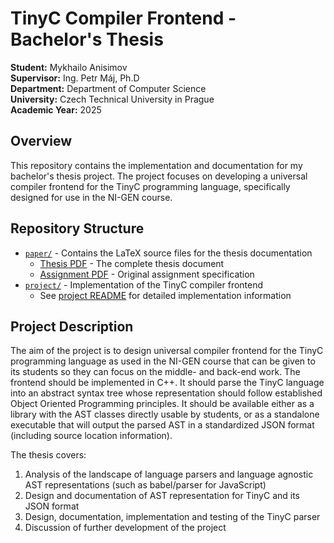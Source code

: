 # TinyC Compiler Frontend - Bachelor's Thesis

**Student:** Mykhailo Anisimov  
**Supervisor:** Ing. Petr Máj, Ph.D  
**Department:** Department of Computer Science  
**University:** Czech Technical University in Prague  
**Academic Year:** 2025

## Overview

This repository contains the implementation and documentation for my bachelor's thesis project. The project focuses on developing a universal compiler frontend for the TinyC programming language, specifically designed for use in the NI-GEN course.

## Repository Structure

- [`paper/`](paper/) - Contains the LaTeX source files for the thesis documentation
  - [Thesis PDF](paper/thesis.pdf) - The complete thesis document
  - [Assignment PDF](paper/Assignment.pdf) - Original assignment specification
- [`project/`](project/) - Implementation of the TinyC compiler frontend
  - See [project README](project/README.md) for detailed implementation information

## Project Description

The aim of the project is to design universal compiler frontend for the TinyC
programming language as used in the NI-GEN course that can be given to its students so
they can focus on the middle- and back-end work. The frontend should be implemented
in C++. It should parse the TinyC language into an abstract syntax tree whose
representation should follow established Object Oriented Programming principles. It
should be available either as a library with the AST classes directly usable by students, or
as a standalone executable that will output the parsed AST in a standardized JSON
format (including source location information).

The thesis covers:

1. Analysis of the landscape of language parsers and language agnostic AST
   representations (such as babel/parser for JavaScript)
2. Design and documentation of AST representation for TinyC and its JSON format
3. Design, documentation, implementation and testing of the TinyC parser
4. Discussion of further development of the project
